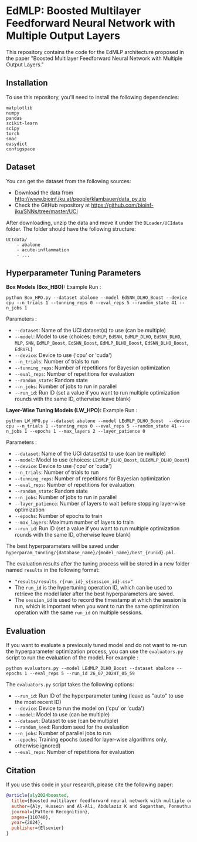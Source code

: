 # EdMLP: Boosted Multilayer Feedforward Neural Network with Multiple Output Layers

This repository contains the code for the EdMLP architecture proposed in the paper "Boosted Multilayer Feedforward Neural Network with Multiple Output Layers."


## Installation
To use this repository, you'll need to install the following dependencies:

```
matplotlib
numpy
pandas
scikit-learn
scipy
torch
smac
easydict
configspace
```

## Dataset
You can get the dataset from the following sources:

- Download the data from http://www.bioinf.jku.at/people/klambauer/data_py.zip
- Check the GitHub repository at https://github.com/bioinf-jku/SNNs/tree/master/UCI

After downloading, unzip the data and move it under the `DLoader/UCIdata` folder. The folder should have the following structure:

```
UCIdata/
    - abalone
    - acute-inflammation
    - ...
```

## Hyperparameter Tuning Parameters

**Box Models (Box_HBO):**
Example Run : 
```
python Box_HPO.py --dataset abalone --model EdSNN_DLHO_Boost --device cpu --n_trials 1 --tunning_reps 0 --eval_reps 5 --random_state 41 --n_jobs 1
```
Parameters : 
- `--dataset`: Name of the UCI dataset(s) to use (can be multiple)
- `--model`: Model to use (choices: `EdMLP`, `EdSNN`, `EdMLP_DLHO`, `EdSNN_DLHO`, `MLP`, `SNN`, `EdMLP_Boost`, `EdSNN_Boost`, `EdMLP_DLHO_Boost`, `EdSNN_DLHO_Boost`, `EdRVFL`)
- `--device`: Device to use ('cpu' or 'cuda')
- `--n_trials`: Number of trials to run
- `--tunning_reps`: Number of repetitions for Bayesian optimization
- `--eval_reps`: Number of repetitions for evaluation
- `--random_state`: Random state
- `--n_jobs`: Number of jobs to run in parallel
- `--run_id`: Run ID (set a value if you want to run multiple optimization rounds with the same ID, otherwise leave blank)

**Layer-Wise Tuning Models (LW_HPO):**
Example Run : 
```
python LW_HPO.py --dataset abalone --model LEdMLP_DLHO_Boost  --device cpu --n_trials 1 --tunning_reps 0 --eval_reps 5 --random_state 41 --n_jobs 1 --epochs 1 --max_layers 2 --layer_patience 0 
```
Parameters : 
- `--dataset`: Name of the UCI dataset(s) to use (can be multiple)
- `--model`: Model to use (choices: `LEdMLP_DLHO_Boost`, `BLEdMLP_DLHO_Boost`)
- `--device`: Device to use ('cpu' or 'cuda')
- `--n_trials`: Number of trials to run
- `--tunning_reps`: Number of repetitions for Bayesian optimization
- `--eval_reps`: Number of repetitions for evaluation
- `--random_state`: Random state
- `--n_jobs`: Number of jobs to run in parallel
- `--layer_patience`: Number of layers to wait before stopping layer-wise optimization
- `--epochs`: Number of epochs to train
- `--max_layers`: Maximum number of layers to train
- `--run_id`: Run ID (set a value if you want to run multiple optimization rounds with the same ID, otherwise leave blank)

The best hyperparameters will be saved under `hyperparam_tunning/{database_name}/{model_name}/best_{runid}.pkl`.

The evaluation results after the tuning process will be stored in a new folder named `results` in the following format:
- `"results/results_r{run_id}_s{session_id}.csv"`
- The `run_id` is the hypertuning operation ID, which can be used to retrieve the model later after the best hyperparameters are saved.
- The `session_id` is used to record the timestamp at which the session is run, which is important when you want to run the same optimization operation with the same `run_id` on multiple sessions.

## Evaluation
If you want to evaluate a previously tuned model and do not want to re-run the hyperparameter optimization process, you can use the `evaluators.py` script to run the evaluation of the model. For example : 
```
python evaluators.py --model LEdMLP_DLHO_Boost --dataset abalone --epochs 1 --eval_reps 5 --run_id 26_07_2024T_05_59
```

The `evaluators.py` script takes the following options:
- `--run_id`: Run ID of the hyperparameter tuning (leave as "auto" to use the most recent ID)
- `--device`: Device to run the model on ('cpu' or 'cuda')
- `--model`: Model to use (can be multiple)
- `--dataset`: Dataset to use (can be multiple)
- `--random_seed`: Random seed for the evaluation
- `--n_jobs`: Number of parallel jobs to run
- `--epochs`: Training epochs (used for layer-wise algorithms only, otherwise ignored)
- `--eval_reps`: Number of repetitions for evaluation

## Citation
If you use this code in your research, please cite the following paper:

```bibtex
@article{aly2024boosted,
  title={Boosted multilayer feedforward neural network with multiple output layers},
  author={Aly, Hussein and Al-Ali, Abdulaziz K and Suganthan, Ponnuthurai Nagaratnam},
  journal={Pattern Recognition},
  pages={110740},
  year={2024},
  publisher={Elsevier}
}
```
